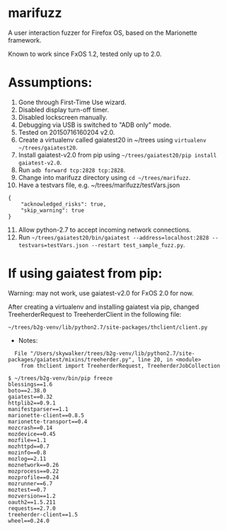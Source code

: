 marifuzz
========

A user interaction fuzzer for Firefox OS, based on the Marionette framework.

Known to work since FxOS 1.2, tested only up to 2.0.

Assumptions:
============
1. Gone through First-Time Use wizard.
2. Disabled display turn-off timer.
3. Disabled lockscreen manually.
4. Debugging via USB is switched to "ADB only" mode.
5. Tested on 20150716160204 v2.0.
6. Create a virtualenv called gaiatest20 in ~/trees using `virtualenv ~/trees/gaiatest20`.
7. Install gaiatest-v2.0 from pip using `~/trees/gaiatest20/pip install gaiatest-v2.0`.
8. Run `adb forward tcp:2828 tcp:2828`.
9. Change into marifuzz directory using `cd ~/trees/marifuzz`.
10. Have a testvars file, e.g. ~/trees/marifuzz/testVars.json
```
{
    "acknowledged_risks": true,
    "skip_warning": true
}
```
11. Allow python-2.7 to accept incoming network connections.
12. Run `~/trees/gaiatest20/bin/gaiatest --address=localhost:2828 --testvars=testVars.json --restart test_sample_fuzz.py`.

If using gaiatest from pip:
===========================

Warning: may not work, use gaiatest-v2.0 for FxOS 2.0 for now.

After creating a virtualenv and installing gaiatest via pip, changed TreeherderRequest to TreeherderClient in the following file:
```
~/trees/b2g-venv/lib/python2.7/site-packages/thclient/client.py
```
  * Notes:
```
  File "/Users/skywalker/trees/b2g-venv/lib/python2.7/site-packages/gaiatest/mixins/treeherder.py", line 20, in <module>
    from thclient import TreeherderRequest, TreeherderJobCollection

$ ~/trees/b2g-venv/bin/pip freeze
blessings==1.6
boto==2.38.0
gaiatest==0.32
httplib2==0.9.1
manifestparser==1.1
marionette-client==0.8.5
marionette-transport==0.4
mozcrash==0.14
mozdevice==0.45
mozfile==1.1
mozhttpd==0.7
mozinfo==0.8
mozlog==2.11
moznetwork==0.26
mozprocess==0.22
mozprofile==0.24
mozrunner==6.7
moztest==0.7
mozversion==1.2
oauth2==1.5.211
requests==2.7.0
treeherder-client==1.5
wheel==0.24.0
```
